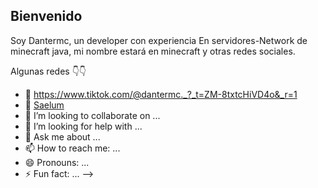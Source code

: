 ## Bienvenido 

Soy Dantermc, un developer con experiencia 
En servidores-Network de minecraft java, mi nombre estará en minecraft y otras redes sociales. 
 
Algunas redes 👇👇
- 🔭 https://www.tiktok.com/@dantermc._?_t=ZM-8txtcHiVD4o&_r=1
- 🌱 <a href="https://discord.com/invite/FtTBsVzW6c" target="_blank">Saelum</a> 
- 👯 I’m looking to collaborate on ...
- 🤔 I’m looking for help with ...
- 💬 Ask me about ...
- 📫 How to reach me: ...
- 😄 Pronouns: ...
- ⚡ Fun fact: ...
-->
